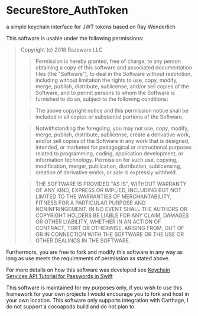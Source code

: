 # SecureStore_AuthToken
a simple keychain interface for JWT tokens based on Ray Wenderlich

This software is usable under the following permissions:

> Copyright (c) 2018 Razeware LLC
>
>> Permission is hereby granted, free of charge, to any person obtaining a copy
>> of this software and associated documentation files (the "Software"), to deal
>> in the Software without restriction, including without limitation the rights
>> to use, copy, modify, merge, publish, distribute, sublicense, and/or sell
>> copies of the Software, and to permit persons to whom the Software is
>> furnished to do so, subject to the following conditions:
>
>> The above copyright notice and this permission notice shall be included in
>> all copies or substantial portions of the Software.
>
>> Notwithstanding the foregoing, you may not use, copy, modify, merge, publish,
>> distribute, sublicense, create a derivative work, and/or sell copies of the
>> Software in any work that is designed, intended, or marketed for pedagogical or
>> instructional purposes related to programming, coding, application development,
>> or information technology.  Permission for such use, copying, modification,
>> merger, publication, distribution, sublicensing, creation of derivative works,
>> or sale is expressly withheld.
>
>> THE SOFTWARE IS PROVIDED "AS IS", WITHOUT WARRANTY OF ANY KIND, EXPRESS OR
>> IMPLIED, INCLUDING BUT NOT LIMITED TO THE WARRANTIES OF MERCHANTABILITY,
>> FITNESS FOR A PARTICULAR PURPOSE AND NONINFRINGEMENT. IN NO EVENT SHALL THE
>> AUTHORS OR COPYRIGHT HOLDERS BE LIABLE FOR ANY CLAIM, DAMAGES OR OTHER
>> LIABILITY, WHETHER IN AN ACTION OF CONTRACT, TORT OR OTHERWISE, ARISING FROM,
>> OUT OF OR IN CONNECTION WITH THE SOFTWARE OR THE USE OR OTHER DEALINGS IN
>> THE SOFTWARE.
>

Furthermore, you are free to fork and modify this software in any way as long as use meets the requirements of permission as stated above.

For more details on how this software was developed see [Keychain Services API Tutorial for Passwords in Swift](https://www.raywenderlich.com/9240-keychain-services-api-tutorial-for-passwords-in-swift)

This software is maintained for my purposes only, if you wish to use this framework for your own projects I would encourage you to fork and host in your own location. This software only supports integration with Carthage, I do not support a cocoapods build and do not plan to.
